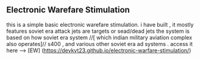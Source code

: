 ## Electronic Warefare Stimulation 
this is a simple basic electronic warefare stimulation. i have built , it mostly features soviet era attack jets are targets or sead/dead jets
the system is based on how soviet era system //[ which indian military aviation complex also operates]// s400 , and various other soviet era ad systems . 
access it here --> [EW] (https://devkvt23.github.io/electronic-warfare-stimulation/)
